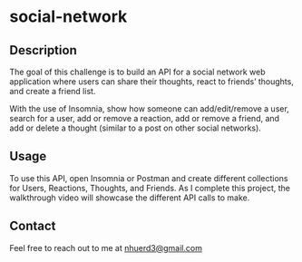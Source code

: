 # social-network

## Description
The goal of this challenge is to build an API for a social network web application where users can share their thoughts, react to friends’ thoughts, and create a friend list.

With the use of Insomnia, show how someone can add/edit/remove a user, search for a user, add or remove a reaction, add or remove a friend, and add or delete a thought (similar to a post on other social networks).

## Usage
To use this API, open Insomnia or Postman and create different collections for Users, Reactions, Thoughts, and Friends. As I complete this project, the walkthrough video will showcase the different API calls to make.

## Contact
Feel free to reach out to me at nhuerd3@gmail.com
